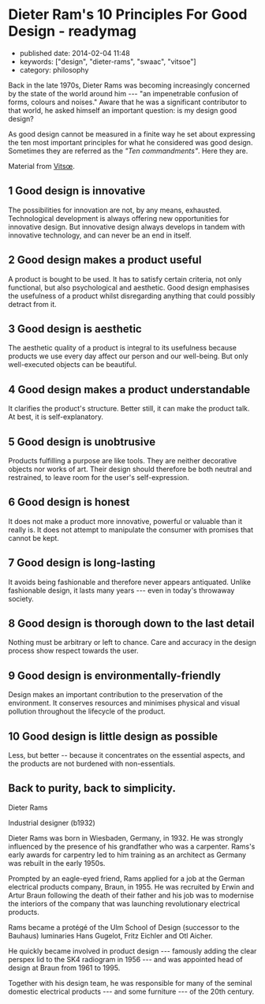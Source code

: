 Dieter Ram\'s 10 Principles For Good Design - readymag
======================================================

-   published date: 2014-02-04 11:48
-   keywords: \[\"design\", \"dieter-rams\", \"swaac\", \"vitsoe\"\]
-   category: philosophy

Back in the late 1970s, Dieter Rams was becoming increasingly concerned by the state of the world around him --- \"an impenetrable confusion of forms, colours and noises.\" Aware that he was a significant contributor to that world, he asked himself an important question: is my design good design?

As good design cannot be measured in a finite way he set about expressing the ten most important principles for what he considered was good design. Sometimes they are referred as the *\"Ten commandments\"*. Here they are.

Material from [Vitsœ](https://www.vitsoe.com/).

1 Good design is innovative
---------------------------

The possibilities for innovation are not, by any means, exhausted. Technological development is always offering new opportunities for innovative design. But innovative design always develops in tandem with innovative technology, and can never be an end in itself.

2 Good design makes a product useful
------------------------------------

A product is bought to be used. It has to satisfy certain criteria, not only functional, but also psychological and aesthetic. Good design emphasises the usefulness of a product whilst disregarding anything that could possibly detract from it.

3 Good design is aesthetic
--------------------------

The aesthetic quality of a product is integral to its usefulness because products we use every day affect our person and our well-being. But only well-executed objects can be beautiful.

4 Good design makes a product understandable
--------------------------------------------

It clarifies the product\'s structure. Better still, it can make the product talk. At best, it is self-explanatory.

5 Good design is unobtrusive
----------------------------

Products fulfilling a purpose are like tools. They are neither decorative objects nor works of art. Their design should therefore be both neutral and restrained, to leave room for the user\'s self-expression.

6 Good design is honest
-----------------------

It does not make a product more innovative, powerful or valuable than it really is. It does not attempt to manipulate the consumer with promises that cannot be kept.

7 Good design is long-lasting
-----------------------------

It avoids being fashionable and therefore never appears antiquated. Unlike fashionable design, it lasts many years --- even in today\'s throwaway society.

8 Good design is thorough down to the last detail
-------------------------------------------------

Nothing must be arbitrary or left to chance. Care and accuracy in the design process show respect towards the user.

9 Good design is environmentally-friendly
-----------------------------------------

Design makes an important contribution to the preservation of the environment. It conserves resources and minimises physical and visual pollution throughout the lifecycle of the product.

10 Good design is little design as possible
-------------------------------------------

Less, but better -- because it concentrates on the essential aspects, and the products are not burdened with non-essentials.

Back to purity, back to simplicity.
-----------------------------------

Dieter Rams

Industrial designer (b1932)

Dieter Rams was born in Wiesbaden, Germany, in 1932. He was strongly influenced by the presence of his grandfather who was a carpenter. Rams\'s early awards for carpentry led to him training as an architect as Germany was rebuilt in the early 1950s.

Prompted by an eagle-eyed friend, Rams applied for a job at the German electrical products company, Braun, in 1955. He was recruited by Erwin and Artur Braun following the death of their father and his job was to modernise the interiors of the company that was launching revolutionary electrical products.

Rams became a protégé of the Ulm School of Design (successor to the Bauhaus) luminaries Hans Gugelot, Fritz Eichler and Otl Aicher.

He quickly became involved in product design --- famously adding the clear perspex lid to the SK4 radiogram in 1956 --- and was appointed head of design at Braun from 1961 to 1995.

Together with his design team, he was responsible for many of the seminal domestic electrical products --- and some furniture --- of the 20th century.
